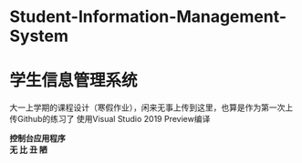 # Student-Information-Management-System
# 学生信息管理系统
大一上学期的课程设计（寒假作业），闲来无事上传到这里，也算是作为第一次上传Github的练习了
使用Visual Studio 2019 Preview编译

**控制台应用程序   
无 比 丑 陋**  
